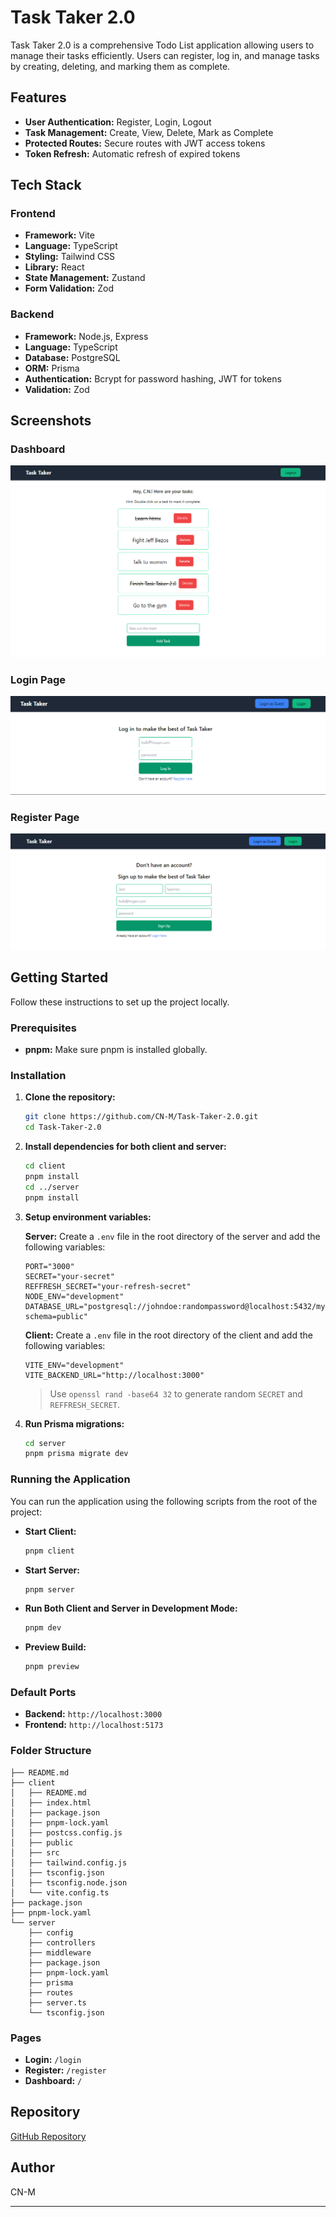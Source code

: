 # Task Taker 2.0

Task Taker 2.0 is a comprehensive Todo List application allowing users to manage their tasks efficiently. Users can register, log in, and manage tasks by creating, deleting, and marking them as complete.

## Features

- **User Authentication:** Register, Login, Logout
- **Task Management:** Create, View, Delete, Mark as Complete
- **Protected Routes:** Secure routes with JWT access tokens
- **Token Refresh:** Automatic refresh of expired tokens

## Tech Stack

### Frontend

- **Framework:** Vite
- **Language:** TypeScript
- **Styling:** Tailwind CSS
- **Library:** React
- **State Management:** Zustand
- **Form Validation:** Zod

### Backend

- **Framework:** Node.js, Express
- **Language:** TypeScript
- **Database:** PostgreSQL
- **ORM:** Prisma
- **Authentication:** Bcrypt for password hashing, JWT for tokens
- **Validation:** Zod

## Screenshots

### Dashboard
![Dashboard](https://github.com/CN-M/task-taker-2.0/blob/main/screenshots/dashboard.bmp)

### Login Page
![Login Page](https://github.com/CN-M/task-taker-2.0/blob/main/screenshots/login.bmp)

### Register Page
![Register Page](https://github.com/CN-M/task-taker-2.0/blob/main/screenshots/register.bmp)

## Getting Started

Follow these instructions to set up the project locally.

### Prerequisites

- **pnpm:** Make sure pnpm is installed globally.

### Installation

1. **Clone the repository:**
   ```bash
   git clone https://github.com/CN-M/Task-Taker-2.0.git
   cd Task-Taker-2.0
   ```

2. **Install dependencies for both client and server:**
   ```bash
   cd client
   pnpm install
   cd ../server
   pnpm install
   ```

3. **Setup environment variables:**

   **Server:**
   Create a `.env` file in the root directory of the server and add the following variables:
   ```env
   PORT="3000"
   SECRET="your-secret"
   REFFRESH_SECRET="your-refresh-secret"
   NODE_ENV="development"
   DATABASE_URL="postgresql://johndoe:randompassword@localhost:5432/mydb?schema=public"
   ```

   **Client:**
   Create a `.env` file in the root directory of the client and add the following variables:
   ```env
   VITE_ENV="development"
   VITE_BACKEND_URL="http://localhost:3000"
   ```

   > Use `openssl rand -base64 32` to generate random `SECRET` and `REFFRESH_SECRET`.

4. **Run Prisma migrations:**
   ```bash
   cd server
   pnpm prisma migrate dev
   ```

### Running the Application

You can run the application using the following scripts from the root of the project:


- **Start Client:**
  ```bash
  pnpm client
  ```

- **Start Server:**
  ```bash
  pnpm server
  ```

- **Run Both Client and Server in Development Mode:**
  ```bash
  pnpm dev
  ```

- **Preview Build:**
  ```bash
  pnpm preview
  ```

### Default Ports

- **Backend:** `http://localhost:3000`
- **Frontend:** `http://localhost:5173`

### Folder Structure

```
├── README.md
├── client
│   ├── README.md
│   ├── index.html
│   ├── package.json
│   ├── pnpm-lock.yaml
│   ├── postcss.config.js
│   ├── public
│   ├── src
│   ├── tailwind.config.js
│   ├── tsconfig.json
│   ├── tsconfig.node.json
│   └── vite.config.ts
├── package.json
├── pnpm-lock.yaml
└── server
    ├── config
    ├── controllers
    ├── middleware
    ├── package.json
    ├── pnpm-lock.yaml
    ├── prisma
    ├── routes
    ├── server.ts
    └── tsconfig.json
```

### Pages

- **Login:** `/login`
- **Register:** `/register`
- **Dashboard:** `/`

## Repository

[GitHub Repository](https://github.com/CN-M/Task-Taker-2.0.git)

## Author

CN-M

---